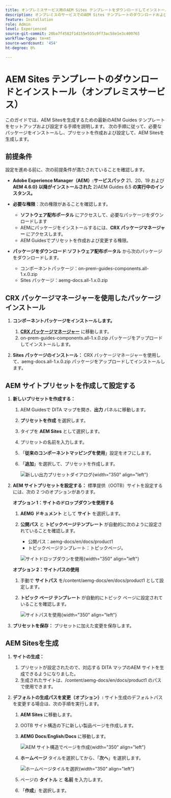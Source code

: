 ```yaml
---
title: オンプレミスサービス用のAEM Sites テンプレートをダウンロードしてインストールする
description: オンプレミスのサービスでのAEM Sites テンプレートのダウンロードおよびインストール方法について説明します
feature: Installation
role: Admin
level: Experienced
source-git-commit: 20ba7f4582f1d155e555c9ff3ac58e1e3c400765
workflow-type: tm+mt
source-wordcount: '454'
ht-degree: 0%

---
```


# AEM Sites テンプレートのダウンロードとインストール（オンプレミスサービス）

このガイドでは、AEM Sitesを生成するための最新のAEM Guides テンプレートをセットアップおよび設定する手順を説明します。 次の手順に従って、必要なパッケージをインストールし、プリセットを作成および設定して、AEM Sitesを生成します。

## 前提条件

設定を進める前に、次の前提条件が満たされていることを確認します。

- **Adobe Experience Manager（AEM）:**&#x200B;**サービスパック** 21、20、19 および **AEM 4.6.0&rbrace; 以降がインストールされた** 2&rbrace;AEM Guides 6.5 **の実行中のインスタンス。**

- **必要な権限**：次の権限があることを確認します。

   - **ソフトウェア配布ポータル** にアクセスして、必要なパッケージをダウンロードします
   - AEMにパッケージをインストールするには、**CRX パッケージマネージャー** にアクセスします。
   - AEM Guidesでプリセットを作成および変更する権限。

- **パッケージをダウンロード**:**ソフトウェア配布ポータル** から次のパッケージをダウンロードします。

   - コンポーネントパッケージ：on-prem-guides-components.all-1.x.0.zip
   - Sites パッケージ：aemg-docs.all-1.x.0.zip

## CRX パッケージマネージャーを使用したパッケージインストール

1. **コンポーネントパッケージをインストールします。**
   1. [**CRX パッケージマネージャー**](http://&lt;your-aem-instance>/crx/packmgr) に移動します。
   2. on-prem-guides-components.all-1.x.0.zip パッケージをアップロードしてインストールします。

2. **Sites パッケージのインストール：** CRX パッケージマネージャーを使用して、aemg-docs.all-1.x.0.zip パッケージをアップロードしてインストールします。


## AEM サイトプリセットを作成して設定する

1. **新しいプリセットを作成する：**
   1. AEM Guidesで DITA マップを開き、**出力** パネルに移動します。
   2. **プリセットを作成** を選択します。
   3. タイプを **AEM Sites** として選択します。
   4. プリセットの名前を入力します。
   5. 「**従来のコンポーネントマッピングを使用**」設定をオフにします。
   6. 「**追加**」を選択して、プリセットを作成します。

      ![ 新しい出力プリセットダイアログ ](/help/product-guide/knowledge-base/kb-articles/assets/publishing/new-output-preset.png){width="350" align="left"}


2. **AEM サイトプリセットを設定する：** 標準提供（OOTB）サイトを設定するには、次の 2 つのオプションがあります。

   **オプション 1：サイトのドロップダウンを使用する**

   1. **AEMG ドキュメント** として **サイト** を選択します。
   2. **公開パス** と **トピックページテンプレート** が自動的に次のように設定されていることを確認します。
      - 公開パス：aemg-docs/en/docs/product1
      - トピックページテンプレート：トピックページ。

      ![ サイトドロップダウンを使用 ](/help/product-guide/knowledge-base/kb-articles/assets/publishing/use-site-dropdown.png){width="350" align="left"}

   **オプション 2：サイトパスの使用**

   1. 手動で **サイトパス** を/content/aemg-docs/en/docs/product1 として設定します。
   2. **トピック ページ テンプレート** が自動的にトピック ページに設定されていることを確認します。

      ![ サイトパスを使用 ](/help/product-guide/knowledge-base/kb-articles/assets/publishing/use-site-path.png){width="350" align="left"}

3. **プリセットを保存：** プリセットに加えた変更を保存します。

## AEM Sitesを生成

1. **サイトの生成：**
   1. プリセットが設定されたので、対応する DITA マップのAEM サイトを生成できるようになりました。
   2. 生成されたサイトは、/content/aemg-docs/en/docs/product1 のパスで使用できます。
2. **デフォルトの生成パスを変更（オプション）:** サイト生成のデフォルトパスを変更する場合は、次の手順を実行します。

   1. **AEM Sites** に移動します。
   2. OOTB サイト構造の下に新しい製品ページを作成します。
   3. **AEMG Docs**/**English**/**Docs** に移動します。

      ![AEM サイト構造でページを作成 ](/help/product-guide/knowledge-base/kb-articles/assets/publishing/create-new-page.png){width="350" align="left"}

   4. **ホームページ** タイルを選択してから、「**次へ**」を選択します。

      ![ ホームページタイルを選択 ](/help/product-guide/knowledge-base/kb-articles/assets/publishing/home-page-tile.png){width="350" align="left"}

   5. ページの **タイトル** と **名前** を入力します。
   6. 「**作成**」を選択します。

